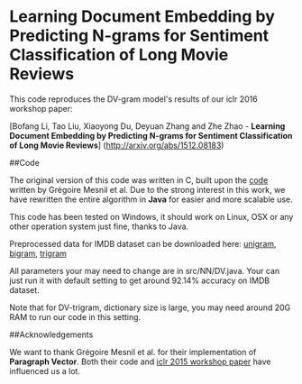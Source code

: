 # Learning Document Embedding by Predicting N-grams for Sentiment Classification of Long Movie Reviews


This code reproduces the DV-gram model's results of our iclr 2016 workshop paper:

[Bofang Li, Tao Liu, Xiaoyong Du, Deyuan Zhang and Zhe Zhao - **Learning Document Embedding by Predicting N-grams for Sentiment Classification of Long Movie Reviews**] (http://arxiv.org/abs/1512.08183) 




##Code

The original version of this code was written in C, built upon the [code](https://github.com/mesnilgr/iclr15) written by Grégoire Mesnil et al. Due to the strong interest in this work, we have rewritten the entire algorithm in **Java** for easier and more scalable use.

This code has been tested on Windows, it should work on Linux, OSX or any other operation system just fine, thanks to Java.

Preprocessed data for IMDB dataset can be downloaded here: [unigram](http://202.112.113.8/d/DV-ngram/alldata-id_p1gram.zip), [bigram](http://202.112.113.8/d/DV-ngram/alldata-id_p1gram.zip), [trigram](http://202.112.113.8/d/DV-ngram/alldata-id_p1gram.zip)

All parameters your may need to change are in src/NN/DV.java. Your can just run it with default setting to get around 92.14% accuracy on IMDB dataset.

Note that for DV-trigram, dictionary size is large, you may need around 20G RAM to run our code in this setting.


##Acknowledgements

We want to thank Grégoire Mesnil et al. for their implementation of **Paragraph Vector**. Both their code and [iclr 2015 workshop paper](http://arxiv.org/abs/1412.5335) have influenced us a lot.





